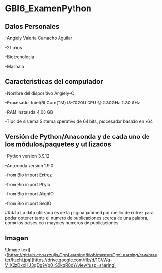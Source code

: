 # GBI6_ExamenPython

## Datos Personales
-Angiely Valeria Camacho Aguilar

-21 años  

-Biotecnologia  

-Machala  


## Caracteristicas del computador
-Nombre del dispositivo	Angiely-C

-Procesador	Intel(R) Core(TM) i3-7020U CPU @ 2.30GHz   2.30 GHz

-RAM instalada	4,00 GB

-Tipo de sistema	Sistema operativo de 64 bits, procesador basado en x64

## Versión de Python/Anaconda y de cada uno de los módulos/paquetes y utilizados
-Python version 3.9.12

-Anaconda version 1.9.0

-from Bio import Entrez

-from Bio import Phylo

-from Bio import AlignIO

-from Bio import SeqIO

##data
La data utilizada es de la pagina pubmed por medio de entrez para poder obtener tanto el numero de publicaciones acerca de una palabra, como los paises con mayores numeros de publicaciones

## Imagen
![Image text]([https://github.com/zzuljs/CppLearning/blob/master/CppLearning/raw/master/Itachi.jpg](https://drive.google.com/file/d/1CVWq-V_X2zDxxHU3qDg9Vp0-SXkqR8dY/view?usp=sharing)
